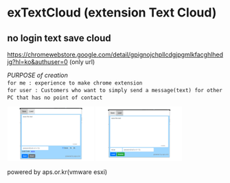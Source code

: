 # exTextCloud (extension Text Cloud)

## no login text save cloud
https://chromewebstore.google.com/detail/gpignojchpllcdgjpgmlkfacghlhedjg?hl=ko&authuser=0 (only url)

*PURPOSE of creation*  
`for me : experience to make chrome extension`<br>
`for user : Customers who want to simply send a message(text) for other PC that has no point of contact`  

<img src="screenshot_save.png" width="40%" height="40%">  <img src="screenshot_load.png" width="40%" height="40%">

powered by aps.or.kr(vmware esxi)
